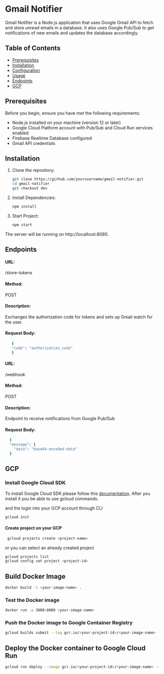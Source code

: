 # Gmail Notifier

Gmail Notifier is a Node.js application that uses Google Gmail API to fetch and store unread emails in a database. It also uses Google Pub/Sub to get notifications of new emails and updates the database accordingly.

## Table of Contents

- [Prerequisites](#prerequisites)
- [Installation](#installation)
- [Configuration](#configuration)
- [Usage](#usage)
- [Endpoints](#endpoints)
- [GCP](#GCP)

## Prerequisites

Before you begin, ensure you have met the following requirements:

- Node.js installed on your machine (version 12 or later)
- Google Cloud Platform account with Pub/Sub and Cloud Run services enabled
- Firebase Realtime Database configured
- Gmail API credentials

## Installation

1. Clone the repository:

   ```bash
   git clone https://github.com/yourusername/gmail-notifier.git
   cd gmail-notifier
   git checkout dev

   ```

2. Install Dependencies:

   ```bash
   npm install

   ```

3. Start Project:
   ```bash
   npm start
   ```

The server will be running on http://localhost:8080.

## Endpoints

#### URL:

/store-tokens

#### Method:

POST

#### Description:

Exchanges the authorization code for tokens and sets up Gmail watch for the user.

#### Request Body:

```bash
   {
   "code": "authorization_code"
   }
```

#### URL:

/webhook

#### Method:

POST

#### Description:

Endpoint to receive notifications from Google Pub/Sub

#### Request Body:

```bash
  {
  "message": {
    "data": "base64-encoded-data"
  }
```

## GCP

### Install Google Cloud SDK

To install Google Cloud SDK please follow this [documentation](https://cloud.google.com/sdk/docs/install). After you install it you be able to use gcloud commands.

and the login into your GCP account through CLI

```bash
gcloud init
```

#### Create project on your GCP

```bash
 gcloud projects create <project-name>
```

or you can select an already created project

```bash
gcloud projects list
gcloud config set project <project-id>
```

## Build Docker Image

```bash
docker build -t <your-image-name> .
```

### Test the Docker image

```bash
docker run -p 3000:8080 <your-image-name>
```

### Push the Docker image to Google Container Registry

```bash
gcloud builds submit --tag gcr.io/<your-project-id>/<your-image-name>
```

## Deploy the Docker container to Google Cloud Run

```bash
gcloud run deploy --image gcr.io/<your-project-id>/<your-image-name> --platform managed
```
